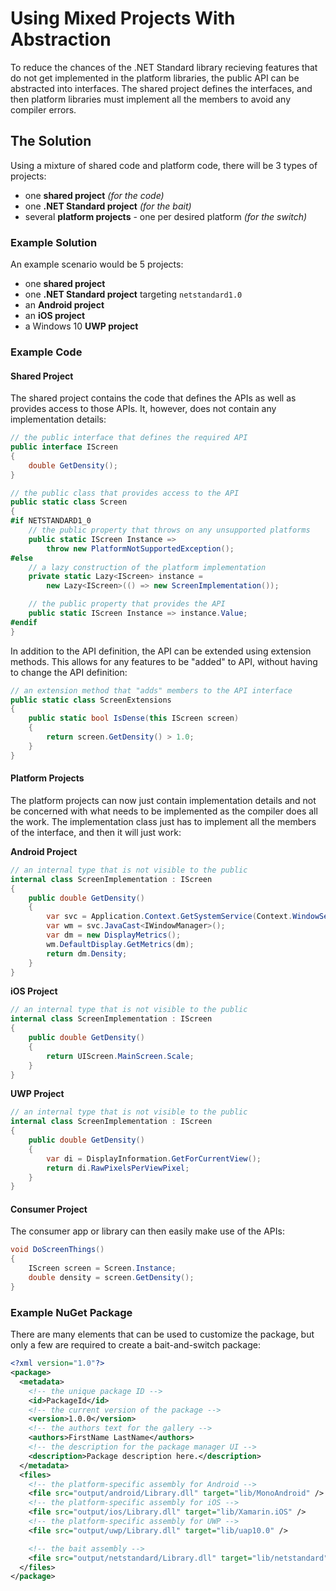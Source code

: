 # Using Mixed Projects With Abstraction

To reduce the chances of the .NET Standard library recieving features that do
not get implemented in the platform libraries, the public API can be
abstracted into interfaces. The shared project defines the interfaces, and
then platform libraries must implement all the members to avoid any compiler
errors.

## The Solution

Using a mixture of shared code and platform code, there will be 3 types of
projects:

 - one **shared project** _(for the code)_
 - one **.NET Standard project** _(for the bait)_
 - several **platform projects** - one per desired platform _(for the switch)_

### Example Solution

An example scenario would be 5 projects:

 - one **shared project**
 - one **.NET Standard project** targeting `netstandard1.0`
 - an **Android project**
 - an **iOS project**
 - a Windows 10 **UWP project**

### Example Code

#### Shared Project

The shared project contains the code that defines the APIs as well as provides
access to those APIs. It, however, does not contain any implementation details:

```csharp
// the public interface that defines the required API
public interface IScreen
{
    double GetDensity();
}

// the public class that provides access to the API
public static class Screen
{
#if NETSTANDARD1_0
    // the public property that throws on any unsupported platforms
    public static IScreen Instance =>
        throw new PlatformNotSupportedException();
#else
    // a lazy construction of the platform implementation
    private static Lazy<IScreen> instance = 
        new Lazy<IScreen>(() => new ScreenImplementation());

    // the public property that provides the API
    public static IScreen Instance => instance.Value;
#endif
}
```

In addition to the API definition, the API can be extended using extension
methods. This allows for any features to be "added" to API, without having to
change the API definition:

```csharp
// an extension method that "adds" members to the API interface
public static class ScreenExtensions
{
    public static bool IsDense(this IScreen screen)
    {
        return screen.GetDensity() > 1.0;
    }
}
```

#### Platform Projects

The platform projects can now just contain implementation details and not be
concerned with what needs to be implemented as the compiler does all the work.
The implementation class just has to implement all the members of the
interface, and then it will just work:

**Android Project**

```csharp
// an internal type that is not visible to the public
internal class ScreenImplementation : IScreen
{
    public double GetDensity()
    {
        var svc = Application.Context.GetSystemService(Context.WindowService);
        var wm = svc.JavaCast<IWindowManager>();
        var dm = new DisplayMetrics();
        wm.DefaultDisplay.GetMetrics(dm);
        return dm.Density;
    }
}
```

**iOS Project**

```csharp
// an internal type that is not visible to the public
internal class ScreenImplementation : IScreen
{
    public double GetDensity()
    {
        return UIScreen.MainScreen.Scale;
    }
}
```

**UWP Project**

```csharp
// an internal type that is not visible to the public
internal class ScreenImplementation : IScreen
{
    public double GetDensity()
    {
        var di = DisplayInformation.GetForCurrentView();
        return di.RawPixelsPerViewPixel;
    }
}
```

#### Consumer Project

The consumer app or library can then easily make use of the APIs:

```csharp
void DoScreenThings()
{
    IScreen screen = Screen.Instance;
    double density = screen.GetDensity();
}
```

### Example NuGet Package

There are many elements that can be used to customize the package, but only a
few are required to create a bait-and-switch package:

```xml
<?xml version="1.0"?>
<package>
  <metadata>
    <!-- the unique package ID -->
    <id>PackageId</id>
    <!-- the current version of the package -->
    <version>1.0.0</version>
    <!-- the authors text for the gallery -->
    <authors>FirstName LastName</authors>
    <!-- the description for the package manager UI -->
    <description>Package description here.</description>
  </metadata>
  <files>
    <!-- the platform-specific assembly for Android -->
    <file src="output/android/Library.dll" target="lib/MonoAndroid" />
    <!-- the platform-specific assembly for iOS -->
    <file src="output/ios/Library.dll" target="lib/Xamarin.iOS" />
    <!-- the platform-specific assembly for UWP -->
    <file src="output/uwp/Library.dll" target="lib/uap10.0" />

    <!-- the bait assembly -->
    <file src="output/netstandard/Library.dll" target="lib/netstandard" />
  </files>
</package>
```
